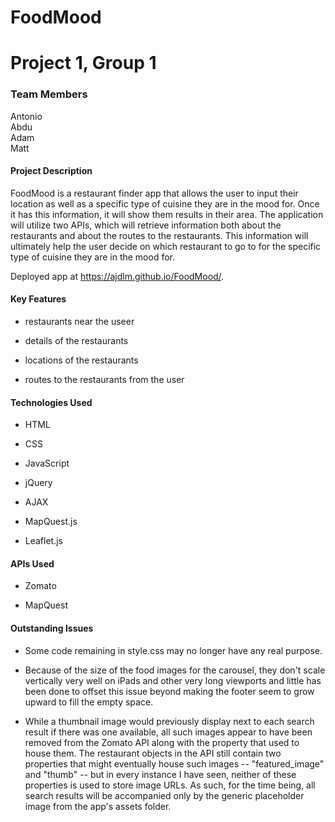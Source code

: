 # FoodMood

# Project 1, Group 1


### Team Members

Antonio\
Abdu\
Adam\
Matt


#### Project Description

FoodMood is a restaurant finder app that allows the user to input their location as well as a specific type of cuisine they are in the mood for. Once it has this information, it will show them results in their area. The application will utilize two APIs, which will retrieve information both about the restaurants and about the routes to the restaurants. This information will ultimately help the user decide on which restaurant to go to for the specific type of cuisine they are in the mood for.

Deployed app at https://ajdlm.github.io/FoodMood/.


#### Key Features

* restaurants near the useer

* details of the restaurants

* locations of the restaurants

* routes to the restaurants from the user


#### Technologies Used

* HTML

* CSS

* JavaScript

* jQuery

* AJAX

* MapQuest.js

* Leaflet.js


#### APIs Used

* Zomato

* MapQuest


#### Outstanding Issues

* Some code remaining in style.css may no longer have any real purpose.

* Because of the size of the food images for the carousel, they don't scale vertically very well on iPads and other very long viewports and little has been done to offset this issue beyond making the footer seem to grow upward to fill the empty space.

* While a thumbnail image would previously display next to each search result if there was one available, all such images appear to have been removed from the Zomato API along with the property that used to house them. The restaurant objects in the API still contain two properties that might eventually house such images -- "featured_image" and "thumb" -- but in every instance I have seen, neither of these properties is used to store image URLs. As such, for the time being, all search results will be accompanied only by the generic placeholder image from the app's assets folder.